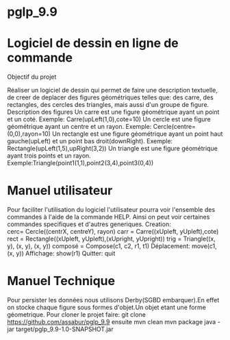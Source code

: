 # pglp_9.9
# Logiciel de dessin en ligne de commande

Objectif du projet

Réaliser un logiciel de dessin qui permet de faire une description textuelle, de creer de deplacer des figures géométriques telles que: des carre, des rectangles, des cercles des triangles, mais aussi d'un groupe de figure.
Description des figures
Un carre est une figure géométrique ayant un point et un coté. Exemple: Carre(upLeft(1,0),cote=10)
Un cercle est une figure géométrique ayant un centre et un rayon. Exemple: Cercle(centre=(0,0),rayon=10)
Un rectangle est une figure géométrique ayant un point haut gauche(upLeft) et un point bas 	droit(downRight). 
Exemple: Rectangle(upLeft(1,5),upRight(3,2))
Un triangle est une figure géométrique ayant trois points et un rayon. Exemple:Triangle(point1(1,1),point2(3,4),point3(0,4))

# Manuel utilisateur 
Pour faciliter l'utilisation du logiciel l'utilisateur pourra voir l'ensemble des commandes à l'aide de la commande HELP. Ainsi on peut voir certaines commandes specifiques et d'autres generiques. 
	Creation:  
				 cerc= Cercle((centrX, centreY), rayon)
				 carr = Carre((xUpleft, yUpleft),cote)
				 rect = Rectangle((xUpleft, yUpleft),(xUpright, yUpright))
				 trig = Triangle((x, y), (x, y), (x, y))
				 composé = Compose(c1, c2, r1, t1)
	Déplacement: move(c1,(x, y))
	Affichage:   show(r1)
	Quitter:     quit
# Manuel Technique
Pour persister les données nous utilisons Derby(SGBD embarquer).En effet on stocke chaque figure sous formes d'objet.Un objet etant une forme géometrique.
	Pour cloner le projet faire: git clone https://github.com/assabur/pglp_9.9
ensuite 
	mvn clean 
	mvn package
	java -jar target/pglp_9.9-1.0-SNAPSHOT.jar
	
	
	
	
	
	
	
	
	
	
	
	
